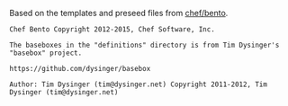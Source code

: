 Based on the templates and preseed files from [chef/bento](https://github.com/chef/bento/).

    Chef Bento Copyright 2012-2015, Chef Software, Inc.
    
    The baseboxes in the "definitions" directory is from Tim Dysinger's "basebox" project.
    
    https://github.com/dysinger/basebox
    
    Author: Tim Dysinger (tim@dysinger.net) Copyright 2011-2012, Tim Dysinger (tim@dysinger.net)
